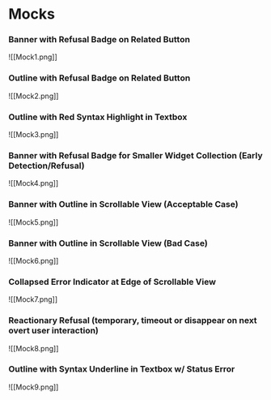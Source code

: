 # Mocks
### Banner with Refusal Badge on Related Button
![[Mock1.png]]
### Outline with Refusal Badge on Related Button
![[Mock2.png]]
### Outline with Red Syntax Highlight in Textbox
![[Mock3.png]]
### Banner with Refusal Badge for Smaller Widget Collection (Early Detection/Refusal)
![[Mock4.png]]
### Banner with Outline in Scrollable View (Acceptable Case)
![[Mock5.png]]
### Banner with Outline in Scrollable View (Bad Case)
![[Mock6.png]]
### Collapsed Error Indicator at Edge of Scrollable View
![[Mock7.png]]
### Reactionary Refusal (temporary, timeout or disappear on next overt user interaction)
![[Mock8.png]]
### Outline with Syntax Underline in Textbox w/ Status Error
![[Mock9.png]]